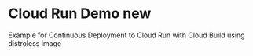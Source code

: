 # Cloud Run Demo new
Example for Continuous Deployment to Cloud Run with Cloud Build using distroless image
